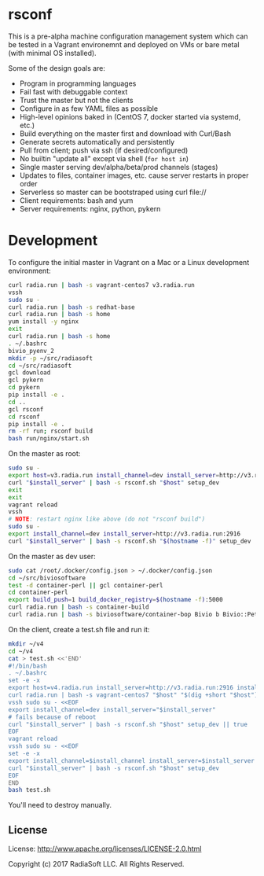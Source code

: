 # rsconf

This is a pre-alpha machine configuration management system which can be tested
in a Vagrant environemnt and deployed on VMs or bare metal (with minimal OS installed).

Some of the design goals are:

* Program in programming languages
* Fail fast with debuggable context
* Trust the master but not the clients
* Configure in as few YAML files as possible
* High-level opinions baked in (CentOS 7, docker started via systemd, etc.)
* Build everything on the master first and download with Curl/Bash
* Generate secrets automatically and persistently
* Pull from client; push via ssh (if desired/configured)
* No builtin "update all" except via shell (`for host in`)
* Single master serving dev/alpha/beta/prod channels (stages)
* Updates to files, container images, etc. cause server restarts in proper order
* Serverless so master can be bootstraped using curl file://
* Client requirements: bash and yum
* Server requirements: nginx, python, pykern

# Development

To configure the initial master in Vagrant on a Mac or a Linux development environment:

```sh
curl radia.run | bash -s vagrant-centos7 v3.radia.run
vssh
sudo su -
curl radia.run | bash -s redhat-base
curl radia.run | bash -s home
yum install -y nginx
exit
curl radia.run | bash -s home
. ~/.bashrc
bivio_pyenv_2
mkdir -p ~/src/radiasoft
cd ~/src/radiasoft
gcl download
gcl pykern
cd pykern
pip install -e .
cd ..
gcl rsconf
cd rsconf
pip install -e .
rm -rf run; rsconf build
bash run/nginx/start.sh
```

On the master as root:

```bash
sudo su -
export host=v3.radia.run install_channel=dev install_server=http://v3.radia.run:2916
curl "$install_server" | bash -s rsconf.sh "$host" setup_dev
exit
exit
vagrant reload
vssh
# NOTE: restart nginx like above (do not "rsconf build")
sudo su -
export install_channel=dev install_server=http://v3.radia.run:2916
curl "$install_server" | bash -s rsconf.sh "$(hostname -f)" setup_dev
```

On the master as dev user:

```bash
sudo cat /root/.docker/config.json > ~/.docker/config.json
cd ~/src/biviosoftware
test -d container-perl || gcl container-perl
cd container-perl
export build_push=1 build_docker_registry=$(hostname -f):5000
curl radia.run | bash -s container-build
curl radia.run | bash -s biviosoftware/container-bop Bivio b Bivio::PetShop petshop
```


On the client, create a test.sh file and run it:

```bash
mkdir ~/v4
cd ~/v4
cat > test.sh <<'END'
#!/bin/bash
. ~/.bashrc
set -e -x
export host=v4.radia.run install_server=http://v3.radia.run:2916 install_channel=dev
curl radia.run | bash -s vagrant-centos7 "$host" "$(dig +short "$host")"
vssh sudo su - <<EOF
export install_channel=dev install_server="$install_server"
# fails because of reboot
curl "$install_server" | bash -s rsconf.sh "$host" setup_dev || true
EOF
vagrant reload
vssh sudo su - <<EOF
set -e -x
export install_channel=$install_channel install_server=$install_server
curl "$install_server" | bash -s rsconf.sh "$host" setup_dev
EOF
END
bash test.sh
```

You'll need to destroy manually.

## License

License: http://www.apache.org/licenses/LICENSE-2.0.html

Copyright (c) 2017 RadiaSoft LLC.  All Rights Reserved.
